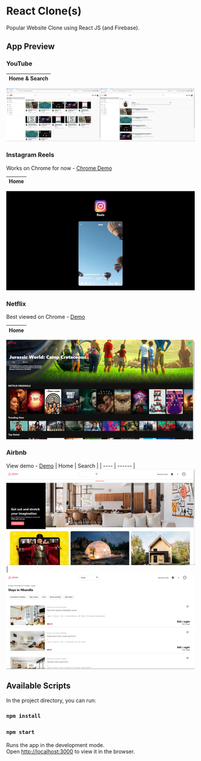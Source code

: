 # React Clone(s)
Popular Website Clone using React JS (and Firebase).

## App Preview

### YouTube

| Home & Search |
| ------- |
![YouTube Screenshots](/youtube-clone/screenshot/youtube.jpg)

### Instagram Reels

Works on Chrome for now - [Chrome Demo](https://instagram-reels-clone-e4846.web.app)

| Home |
| ---- |
![IG Reel Screenshot](/instagram-reels-clone/screenshot/reels.jpg)

### Netflix

Best viewed on Chrome - [Demo](https://netflix-clone-98a31.web.app)

| Home |
| ---- |
![Netflix Screenshot](/netflix-clone/screenshot/netflix.jpg)

### Airbnb

View demo - [Demo](https://airbnb-clone-5faa5.web.app/)
| Home | Search |
| ---- | ------ |
![Airbnb Screenshot](/airbnb-clone/screenshot/airbnb-1.jpg) | ![Airbnb Screenshot](/airbnb-clone/screenshot/airbnb-2.jpg)

## Available Scripts

In the project directory, you can run:

### `npm install`
### `npm start`

Runs the app in the development mode.<br />
Open [http://localhost:3000](http://localhost:3000) to view it in the browser.
